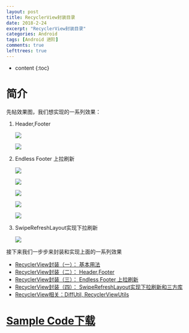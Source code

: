 ```yaml
---
layout: post
title: RecyclerView封装目录
date: 2018-2-24
excerpt: "RecyclerView封装目录"
categories: Android
tags: [Android 进阶]
comments: true
lefttrees: true
---
```


* content
{:toc}



# 简介

先帖效果图，我们想实现的一系列效果：

1. Header,Footer

    ![](https://i.imgur.com/w6rp5sD.png)

    ![](https://i.imgur.com/fATcYUi.png)

2. Endless Footer 上拉刷新

    ![](https://i.imgur.com/jl9baMT.jpg)

    ![](https://i.imgur.com/5jcGgJt.jpg)
    
    ![](https://i.imgur.com/1JwjYs6.jpg)
    
    ![](https://i.imgur.com/kQDYnbC.png)
   
    ![](https://i.imgur.com/Qco3dp7.png)

3. SwipeRefreshLayout实现下拉刷新

    ![](https://i.imgur.com/heGhSkj.jpg)


接下来我们一步步来封装和实现上面的一系列效果

- [RecyclerView封装（一）： 基本用法](http://vivianking6855.github.io/2017/09/29/RecyclerView-Advance-1/)
- [RecyclerView封装（二）： Header,Footer](http://vivianking6855.github.io/2017/09/30/RecyclerView-Advance-2/)
- [RecyclerView封装（三）： Endless Footer 上拉刷新](http://vivianking6855.github.io/2017/10/09/RecyclerView-Advance-3/)
- [RecyclerView封装（四）： SwipeRefreshLayout实现下拉刷新和三方库](http://vivianking6855.github.io/2017/10/23/RecyclerView-Advance-4/)
- [RecyclerView相关：DiffUtil, RecyclerViewUtils](http://vivianking6855.github.io/2016/12/29/Android-RecyclerView/)

# [Sample Code下载](https://github.com/vivianking6855/android-library/tree/master/HugeRecyclerView)

